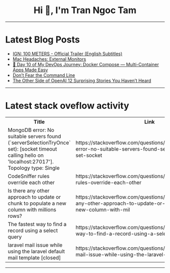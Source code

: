 <h1 align="center">Hi 👋, I'm Tran Ngoc Tam</h1>

---

# Latest Blog Posts 
<!-- BLOG-POST-LIST:START -->
- [IGN: 100 METERS - Official Trailer &lpar;English Subtitles&rpar;](https://dev.to/gg_news/ign-100-meters-official-trailer-english-subtitles-4pi8)
- [Mac Headaches: External Monitors](https://dev.to/oculus42/mac-headaches-external-monitors-1ni7)
- [🚀 Day 10 of My DevOps Journey: Docker Compose — Multi-Container Apps Made Easy](https://dev.to/dankbhardwaj/day-10-of-my-devops-journey-docker-compose-multi-container-apps-made-easy-2men)
- [Don’t Fear the Command Line](https://dev.to/amoreno/dont-fear-the-command-line-2b8k)
- [The Other Side of OpenAI 12 Surprising Stories You Haven’t Heard](https://dev.to/programmerraja/the-other-side-of-openai-12-surprising-stories-you-havent-heard-c9)
<!-- BLOG-POST-LIST:END -->

---

# Latest stack oveflow activity
<table>
  <tr><th>Title</th><th>Link</th></tr>
  <!-- STACKOVERFLOW:START --><tr><td>MongoDB error: No suitable servers found &lpar;`serverSelectionTryOnce` set&rpar;: [socket timeout calling hello on &#39;localhost:27017&#39;]. Topology type: Single</td><td>https://stackoverflow.com/questions/79760382/mongodb-error-no-suitable-servers-found-serverselectiontryonce-set-socket</td></tr><tr><td>CodeSniffer rules override each other</td><td>https://stackoverflow.com/questions/79760184/codesniffer-rules-override-each-other</td></tr><tr><td>Is there any other approach to update or chunk to populate a new column with millions rows?</td><td>https://stackoverflow.com/questions/79760094/is-there-any-other-approach-to-update-or-chunk-to-populate-a-new-column-with-mil</td></tr><tr><td>The fastest way to find a record using a select query</td><td>https://stackoverflow.com/questions/79760071/the-fastest-way-to-find-a-record-using-a-select-query</td></tr><tr><td>laravel mail issue while using the laravel default mail template [closed]</td><td>https://stackoverflow.com/questions/79759732/laravel-mail-issue-while-using-the-laravel-default-mail-template</td></tr><!-- STACKOVERFLOW:END -->
</table>

---


